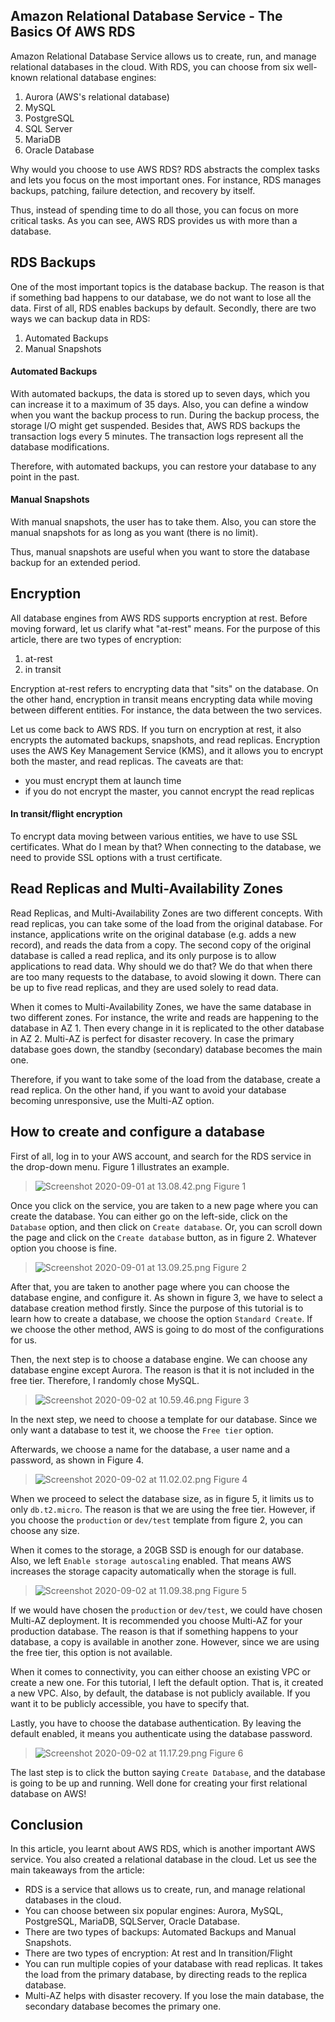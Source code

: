 ## Amazon Relational Database Service - The Basics Of AWS RDS

Amazon Relational Database Service allows us to create, run, and manage relational databases in the cloud. With RDS, you can choose from six well-known relational database engines:
1. Aurora (AWS's relational database)
2. MySQL
3. PostgreSQL
4. SQL Server
5. MariaDB
6. Oracle Database

Why would you choose to use AWS RDS? RDS abstracts the complex tasks and lets you focus on the most important ones. For instance, RDS manages backups, patching, failure detection, and recovery by itself. 

Thus, instead of spending time to do all those, you can focus on more critical tasks. As you can see, AWS RDS provides us with more than a database.

## RDS Backups
One of the most important topics is the database backup. The reason is that if something bad happens to our database, we do not want to lose all the data. First of all, RDS enables backups by default. Secondly, there are two ways we can backup data in RDS:
1. Automated Backups
2. Manual Snapshots

#### Automated Backups
With automated backups, the data is stored up to seven days, which you can increase it to a maximum of 35 days. Also, you can define a window when you want the backup process to run. During the backup process, the storage I/O might get suspended. Besides that, AWS RDS backups the transaction logs every 5 minutes. The transaction logs represent all the database modifications.

Therefore, with automated backups, you can restore your database to any point in the past.

#### Manual Snapshots
With manual snapshots, the user has to take them. Also, you can store the manual snapshots for as long as you want (there is no limit).

Thus, manual snapshots are useful when you want to store the database backup for an extended period. 

## Encryption
All database engines from AWS RDS supports encryption at rest. Before moving forward, let us clarify what "at-rest" means. For the purpose of this article, there are two types of encryption:
1. at-rest
2. in transit

Encryption at-rest refers to encrypting data that "sits" on the database. On the other hand, encryption in transit means encrypting data while moving between different entities. For instance, the data between the two services.

Let us come back to AWS RDS. If you turn on encryption at rest, it also encrypts the automated backups, snapshots, and read replicas. Encryption uses the AWS Key Management Service (KMS), and it allows you to encrypt both the master, and read replicas. The caveats are that:
* you must encrypt them at launch time
* if you do not encrypt the master, you cannot encrypt the read replicas

#### In transit/flight encryption
To encrypt data moving between various entities, we have to use SSL certificates. What do I mean by that? When connecting to the database, we need to provide SSL options with a trust certificate. 

## Read Replicas and Multi-Availability Zones
Read Replicas, and Multi-Availability Zones are two different concepts. With read replicas, you can take some of the load from the original database. For instance, applications write on the original database (e.g. adds a new record), and reads the data from a copy. The second copy of the original database is called a read replica, and its only purpose is to allow applications to read data. Why should we do that? We do that when there are too many requests to the database, to avoid slowing it down. There can be up to five read replicas, and they are used solely to read data.

When it comes to Multi-Availability Zones, we have the same database in two different zones. For instance, the write and reads are happening to the database in AZ 1. Then every change in it is replicated to the other database in AZ 2. Multi-AZ is perfect for disaster recovery. In case the primary database goes down, the standby (secondary) database becomes the main one.

Therefore, if you want to take some of the load from the database, create a read replica. On the other hand, if you want to avoid your database becoming unresponsive, use the Multi-AZ option.

## How to create and configure a database
First of all, log in to your AWS account, and search for the RDS service in the drop-down menu. Figure 1 illustrates an example.

> ![Screenshot 2020-09-01 at 13.08.42.png](https://cdn.hashnode.com/res/hashnode/image/upload/v1598955119513/RcVr9RCO2.png)
Figure 1

Once you click on the service, you are taken to a new page where you can create the database. You can either go on the left-side, click on the `Database` option, and then click on `Create database`. Or, you can scroll down the page and click on the `Create database` button, as in figure 2. Whatever option you choose is fine. 

> ![Screenshot 2020-09-01 at 13.09.25.png](https://cdn.hashnode.com/res/hashnode/image/upload/v1598955127262/G-HjjCYge.png)
Figure 2

After that, you are taken to another page where you can choose the database engine, and configure it. As shown in figure 3, we have to select a database creation method firstly. Since the purpose of this tutorial is to learn how to create a database, we choose the option `Standard Create`. If we choose the other method, AWS is going to do most of the configurations for us.

Then, the next step is to choose a database engine. We can choose any database engine except Aurora. The reason is that it is not included in the free tier. Therefore, I randomly chose MySQL.

> ![Screenshot 2020-09-02 at 10.59.46.png](https://cdn.hashnode.com/res/hashnode/image/upload/v1599033606063/IxEJtrbxF.png)
Figure 3

In the next step, we need to choose a template for our database. Since we only want a database to test it, we choose the `Free tier` option. 

Afterwards, we choose a name for the database, a user name and a password, as shown in Figure 4.

> ![Screenshot 2020-09-02 at 11.02.02.png](https://cdn.hashnode.com/res/hashnode/image/upload/v1599033736048/KPNfk_xKp.png)
Figure 4

When we proceed to select the database size, as in figure 5, it limits us to only `db.t2.micro`. The reason is that we are using the free tier. However, if you choose the `production` or `dev/test` template from figure 2, you can choose any size.

When it comes to the storage, a 20GB SSD is enough for our database. Also, we left `Enable storage autoscaling` enabled. That means  AWS increases the storage capacity automatically when the storage is full. 

> ![Screenshot 2020-09-02 at 11.09.38.png](https://cdn.hashnode.com/res/hashnode/image/upload/v1599034459333/RdFZMVZAP.png)
Figure 5

If we would have chosen the `production` or `dev/test`, we could have chosen Multi-AZ deployment. It is recommended you choose Multi-AZ for your production database. The reason is that if something happens to your database, a copy is available in another zone. However, since we are using the free tier, this option is not available.

When it comes to connectivity, you can either choose an existing VPC or create a new one. For this tutorial, I left the default option. That is, it created a new VPC. Also, by default, the database is not publicly available. If you want it to be publicly accessible, you have to specify that.

Lastly, you have to choose the database authentication. By leaving the default enabled, it means you authenticate using the database password.

> ![Screenshot 2020-09-02 at 11.17.29.png](https://cdn.hashnode.com/res/hashnode/image/upload/v1599034942832/3KkJruPvS.png)
Figure 6

The last step is to click the button saying `Create Database`, and the database is going to be up and running. Well done for creating your first relational database on AWS!

## Conclusion
In this article, you learnt about AWS RDS, which is another important AWS service. You also created a relational database in the cloud. Let us see the main takeaways from the article:
* RDS is a service that allows us to create, run, and manage relational databases in the cloud.
* You can choose between six popular engines: Aurora, MySQL, PostgreSQL, MariaDB, SQLServer, Oracle Database.
* There are two types of backups: Automated Backups and Manual Snapshots.
* There are two types of encryption: At rest and In transition/Flight
* You can run multiple copies of your database with read replicas. It takes the load from the primary database, by directing reads to the replica database. 
* Multi-AZ helps with disaster recovery. If you lose the main database, the secondary database becomes the primary one.